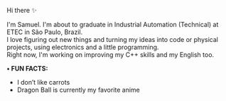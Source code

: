 Hi there ✨

I'm Samuel. I'm about to graduate in Industrial Automation (Technical) at ETEC in São Paulo, Brazil.  
I love figuring out new things and turning my ideas into code or physical projects, using electronics and a little programming.  
Right now, I'm working on improving my C++ skills and my English too.

**• FUN FACTS:**  
- I don’t like carrots  
- Dragon Ball is currently my favorite anime

